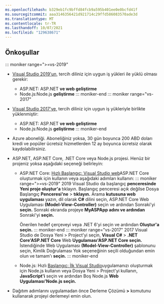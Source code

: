 ```yaml
---
ms.openlocfilehash: b329eb1fc9bffd84fcb9a595b401ee0e0bcfd41f
ms.sourcegitcommit: aaa3146356421d921714c29ffd586083570ade3d
ms.translationtype: MT
ms.contentlocale: tr-TR
ms.lasthandoff: 10/07/2021
ms.locfileid: "129638671"
---
```

## <a name="prerequisites"></a>Önkoşullar

::: moniker range=">=vs-2019"

* [Visual Studio 2019'un,](https://visualstudio.microsoft.com/downloads) tercih diliniz için uygun iş yükleri ile yüklü olması gerekir:
  * ASP.NET: ASP.NET **ve web geliştirme**
  * Node.js:Node.js **geliştirme**
::: moniker-end
::: moniker range="vs-2017"
* [Visual Studio 2017'ye,](https://visualstudio.microsoft.com/vs/older-downloads/?utm_medium=microsoft&utm_source=docs.microsoft.com&utm_campaign=vs+2017+download) tercih diliniz için uygun iş yükleriyle birlikte yüklenmiştir:
  * ASP.NET: ASP.NET **ve web geliştirme**
  * Node.js:Node.js **geliştirme**
::: moniker-end

* Azure aboneliği. Aboneliğiniz yoksa, 30 gün boyunca 200 ABD doları kredi ve popüler ücretsiz hizmetlerden 12 ay boyunca ücretsiz olarak kaydolabilirsiniz. [](https://azure.microsoft.com/free/dotnet/)

* ASP.NET, ASP.NET Core, .NET Core veya Node.js projesi. Henüz bir projeniz yoksa aşağıdaki seçeneği belirleyin:
  * ASP.NET Core: [Hızlı Başlangıç: Visual Studio web](../../ide/quickstart-aspnet-core.md)ASP.NET Core oluşturmak için kullanın veya aşağıdaki adımları kullanın:
    ::: moniker range=">=vs-2019"
    2019 Visual Studio da başlangıç **penceresinde Yeni proje oluştur'a** tıklayın. Başlangıç penceresi açık değilse Dosya Başlangıç **Penceresi'ne**  >  **tıklayın.** Arama **kutusuna web uygulaması** yazın, dil olarak **C#** dilini seçin, ASP.NET Core Web Uygulaması **(Model-View-Controller)** seçin ve ardından Sonraki'yi **seçin.** Sonraki ekranda projeye **MyASPApp adını ve ardından** Sonraki'yi **seçin.**

    Önerilen hedef çerçeveyi veya .NET 6'yi seçin ve ardından **Oluştur'a seçin.**
    ::: moniker-end
    ::: moniker range="vs-2017"
    2017 Visual Studio de Dosya Yeni  >  Project'yi seçin, **Visual C#**  >  **.NET Core'ASP.NET Core** Web **Uygulaması'ASP.NET Core seçin.** İstendiğinde Web Uygulaması **(Model-View-Controller)** şablonunu seçin,  Kimlik Doğrulaması Yok seçeneğinin seçili olduğundan emin olun ve tamam'ı **seçin.**
    ::: moniker-end
  * Node.js: Hızlı [Başlangıç: İlk Visual Studio](../../ide/quickstart-nodejs.md)uygulamanızı oluşturmak için Node.js kullanın veya Dosya Yeni   >  Project'yi kullanın, **JavaScript'i** seçin ve ardından Boş Node.js **Web Uygulaması'Node.js seçin.**

* Dağıtım adımlarını uygulamadan önce Derleme Çözümü **>** komutunu kullanarak projeyi derlemeyi emin olun.